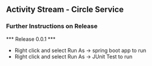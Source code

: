 ## Activity Stream - Circle Service



### Further Instructions on Release

*** Release 0.0.1 ***

- Right click and select Run As -> spring boot app to run 
- Right click and  select Run As -> JUnit Test to run 